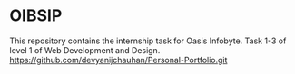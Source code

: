 # OIBSIP
This repository contains the internship task for Oasis Infobyte. Task 1-3 of level 1 of Web Development and Design.
https://github.com/devyanijchauhan/Personal-Portfolio.git

